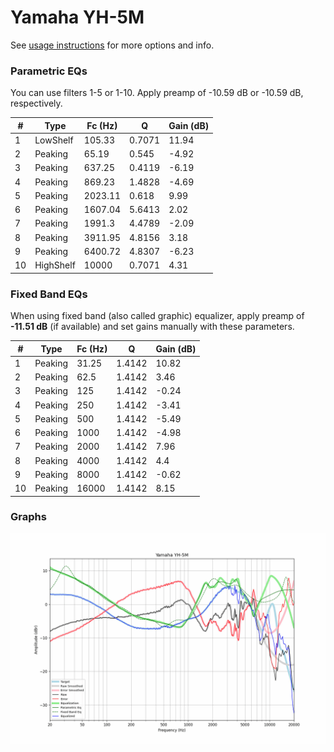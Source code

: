 # Yamaha YH-5M
See [usage instructions](https://github.com/jaakkopasanen/AutoEq#usage) for more options and info.

### Parametric EQs
You can use filters 1-5 or 1-10. Apply preamp of -10.59 dB or -10.59 dB, respectively.

|   # | Type      |   Fc (Hz) |      Q |   Gain (dB) |
|-----|-----------|-----------|--------|-------------|
|   1 | LowShelf  |    105.33 | 0.7071 |       11.94 |
|   2 | Peaking   |     65.19 | 0.545  |       -4.92 |
|   3 | Peaking   |    637.25 | 0.4119 |       -6.19 |
|   4 | Peaking   |    869.23 | 1.4828 |       -4.69 |
|   5 | Peaking   |   2023.11 | 0.618  |        9.99 |
|   6 | Peaking   |   1607.04 | 5.6413 |        2.02 |
|   7 | Peaking   |   1991.3  | 4.4789 |       -2.09 |
|   8 | Peaking   |   3911.95 | 4.8156 |        3.18 |
|   9 | Peaking   |   6400.72 | 4.8307 |       -6.23 |
|  10 | HighShelf |  10000    | 0.7071 |        4.31 |

### Fixed Band EQs
When using fixed band (also called graphic) equalizer, apply preamp of **-11.51 dB** (if available) and set gains manually with these parameters.

|   # | Type    |   Fc (Hz) |      Q |   Gain (dB) |
|-----|---------|-----------|--------|-------------|
|   1 | Peaking |     31.25 | 1.4142 |       10.82 |
|   2 | Peaking |     62.5  | 1.4142 |        3.46 |
|   3 | Peaking |    125    | 1.4142 |       -0.24 |
|   4 | Peaking |    250    | 1.4142 |       -3.41 |
|   5 | Peaking |    500    | 1.4142 |       -5.49 |
|   6 | Peaking |   1000    | 1.4142 |       -4.98 |
|   7 | Peaking |   2000    | 1.4142 |        7.96 |
|   8 | Peaking |   4000    | 1.4142 |        4.4  |
|   9 | Peaking |   8000    | 1.4142 |       -0.62 |
|  10 | Peaking |  16000    | 1.4142 |        8.15 |

### Graphs
![](./Yamaha%20YH-5M.png)

